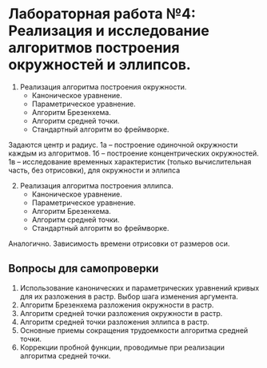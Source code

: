 # Лабораторная работа №4: Реализация и исследование алгоритмов построения окружностей и эллипсов.
1. Реализация алгоритма построения окружности.
   - Каноническое уравнение.
   - Параметрическое уравнение.
   - Алгоритм Брезенхема.
   - Алгоритм средней точки.
   - Стандартный алгоритм во фреймворке.
 
Задаются центр и радиус. 1а – построение одиночной окружности каждым из алгоритмов. 1б – построение концентрических окружностей. 1в – исследование временных характеристик (только вычислительная часть, без отрисовки), для окружности и эллипса

2. Реализация алгоритма построения эллипса.
   - Каноническое уравнение.
   - Параметрическое уравнение.
   - Алгоритм Брезенхема.
   - Алгоритм средней точки.
   - Стандартный алгоритм во фреймворке.

Аналогично. Зависимость времени отрисовки от размеров оси.

## Вопросы для самопроверки
1. Использование канонических и параметрических уравнений кривых для их разложения в растр. Выбор шага изменения аргумента.
2. Алгоритм Брезенхема разложения окружности в растр.
3. Алгоритм средней точки разложения окружности в растр.
4. Алгоритм средней точки разложения эллипса в растр.
5. Основные приемы сокращения трудоемкости алгоритма средней точки.
6. Коррекции пробной функции, проводимые при реализации алгоритма средней точки.

